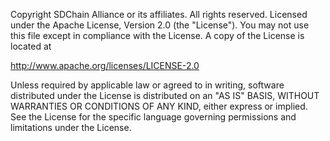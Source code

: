 Copyright SDChain Alliance
or its affiliates. All rights reserved.
Licensed under the Apache License, Version 2.0 (the "License"). 
You may not use this file except in compliance with
the License. A copy of the License is located at

http://www.apache.org/licenses/LICENSE-2.0

Unless required by applicable law or agreed to in writing, software
distributed under the License is distributed on an "AS IS" BASIS,
WITHOUT WARRANTIES OR CONDITIONS OF ANY KIND, either express or implied.
See the License for the specific language governing permissions and
limitations under the License.

